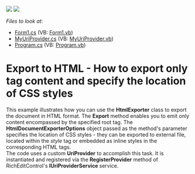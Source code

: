 <!-- default badges list -->
[![](https://img.shields.io/badge/Open_in_DevExpress_Support_Center-FF7200?style=flat-square&logo=DevExpress&logoColor=white)](https://supportcenter.devexpress.com/ticket/details/E1726)
[![](https://img.shields.io/badge/📖_How_to_use_DevExpress_Examples-e9f6fc?style=flat-square)](https://docs.devexpress.com/GeneralInformation/403183)
<!-- default badges end -->
<!-- default file list -->
*Files to look at*:

* [Form1.cs](./CS/ExportOnlyBodyContent/Form1.cs) (VB: [Form1.vb](./VB/ExportOnlyBodyContent/Form1.vb))
* [MyUriProvider.cs](./CS/ExportOnlyBodyContent/MyUriProvider.cs) (VB: [MyUriProvider.vb](./VB/ExportOnlyBodyContent/MyUriProvider.vb))
* [Program.cs](./CS/ExportOnlyBodyContent/Program.cs) (VB: [Program.vb](./VB/ExportOnlyBodyContent/Program.vb))
<!-- default file list end -->
# Export to HTML - How to export only <BODY> tag content and specify the location of CSS styles


<p>This example illustrates how you can use the <strong>HtmlExporter</strong> class to export the document in HTML format. The <strong>Export</strong> method enables you to emit only content encompassed by the specified root tag. The <strong>HtmlDocumentExporterOptions</strong> object passed as the method's parameter specifies the location of CSS styles - they can be exported to external file, located within the <i>style</i> tag or embedded as inline styles in the corresponding HTML tags.<br />
The code uses a custom <strong>UriProvider</strong> to accomplish this task. It is instantiated and registered via the <strong>RegisterProvider</strong> method of RichEditControl's <strong>IUriProviderService</strong><strong> </strong>service.<br />
<br />
</p>

<br/>


